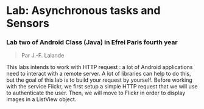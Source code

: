 # Lab: Asynchronous tasks and Sensors
### Lab two of Android Class (Java) in Efrei Paris fourth year
> Par J.-F. Lalande

This labs intends to work with HTTP request : a lot of Android applications need to interact with a remote server. A lot of libraries can help to do this, but the goal of this lab is to build your request by yourself. Before working with the service Flickr, we first setup a simple HTTP request that we will use to authenticate the user. Then, we will move to Flickr in order to display images in a ListView object.
